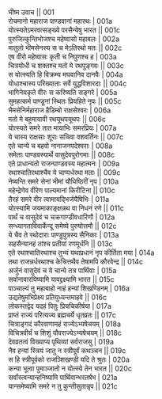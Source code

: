 भीष्म उवाच ||	001    
रोचमानो महाराज पाण्डवानां महारथः |	001a  
योत्स्यतेऽमरवत्सङ्ख्ये परसैन्येषु भारत ||	001c  
पुरुजित्कुन्तिभोजश्च महेष्वासो महाबलः |	002a  
मातुलो भीमसेनस्य स च मेऽतिरथो मतः ||	002c  
एष वीरो महेष्वासः कृती च निपुणश्च ह |	003a  
चित्रयोधी च शक्तश्च मतो मे रथपुङ्गवः ||	003c  
स योत्स्यति हि विक्रम्य मघवानिव दानवैः |	004a  
योधाश्चास्य परिख्याताः सर्वे युद्धविशारदाः ||	004c  
भागिनेयकृते वीरः स करिष्यति सङ्गरे |	005a  
सुमहत्कर्म पाण्डूनां स्थितः प्रियहिते नृपः ||	005c  
भैमसेनिर्महाराज हैडिम्बो राक्षसेश्वरः |	006a  
मतो मे बहुमायावी रथयूथपयूथपः ||	006c  
योत्स्यते समरे तात मायाभिः समरप्रियः |	007a  
ये चास्य राक्षसाः शूराः सचिवा वशवर्तिनः ||	007c  
एते चान्ये च बहवो नानाजनपदेश्वराः |	008a  
समेताः पाण्डवस्यार्थे वासुदेवपुरोगमाः ||	008c  
एते प्राधान्यतो राजन्पाण्डवस्य महात्मनः |	009a  
रथाश्चातिरथाश्चैव ये चाप्यर्धरथा मताः ||	009c  
नेष्यन्ति समरे सेनां भीमां यौधिष्ठिरीं नृप |	010a  
महेन्द्रेणेव वीरेण पाल्यमानां किरीटिना ||	010c  
तैरहं समरे वीर त्वामायद्भिर्जयैषिभिः |	011a  
योत्स्यामि जयमाकाङ्क्षन्नथ वा निधनं रणे ||	011c  
पार्थं च वासुदेवं च चक्रगाण्डीवधारिणौ |	012a  
सन्ध्यागताविवार्केन्दू समेष्ये पुरुषोत्तमौ ||	012c  
ये चैव ते रथोदाराः पाण्डुपुत्रस्य सैनिकाः |	013a  
सहसैन्यानहं तांश्च प्रतीयां रणमूर्धनि ||	013c  
एते रथाश्चातिरथाश्च तुभ्यं यथाप्रधानं नृप कीर्तिता मया |	014a  
तथा राजन्नर्धरथाश्च केचित्तथैव तेषामपि कौरवेन्द्र ||	014c  
अर्जुनं वासुदेवं च ये चान्ये तत्र पार्थिवाः |	015a  
सर्वानावारयिष्यामि यावद्द्रक्ष्यामि भारत ||	015c  
पाञ्चाल्यं तु महाबाहो नाहं हन्यां शिखण्डिनम् |	016a  
उद्यतेषुमभिप्रेक्ष्य प्रतियुध्यन्तमाहवे ||	016c  
लोकस्तद्वेद यदहं पितुः प्रियचिकीर्षया |	017a  
प्राप्तं राज्यं परित्यज्य ब्रह्मचर्ये धृतव्रतः ||	017c  
चित्राङ्गदं कौरवाणामहं राज्येऽभ्यषेचयम् |	018a  
विचित्रवीर्यं च शिशुं यौवराज्येऽभ्यषेचयम् ||	018c  
देवव्रतत्वं विख्याप्य पृथिव्यां सर्वराजसु |	019a  
नैव हन्यां स्त्रियं जातु न स्त्रीपूर्वं कथञ्चन ||	019c  
स हि स्त्रीपूर्वको राजञ्शिखण्डी यदि ते श्रुतः |	020a  
कन्या भूत्वा पुमाञ्जातो न योत्स्ये तेन भारत ||	020c  
सर्वांस्त्वन्यान्हनिष्यामि पार्थिवान्भरतर्षभ |	021a  
यान्समेष्यामि समरे न तु कुन्तीसुतान्नृप ||	021c  
